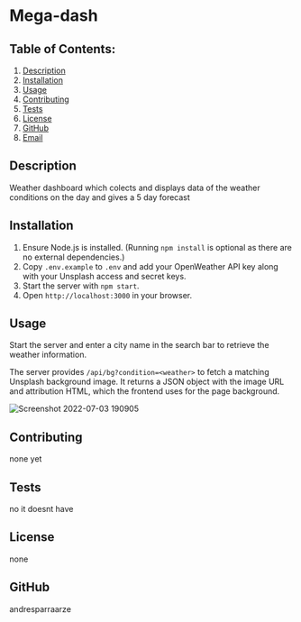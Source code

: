 # Mega-dash

  ## Table of Contents:
  1. [Description](#description) 
  2. [Installation](#Installation)
  3. [Usage](#Usage)  
  4. [Contributing](#Contributing)
  5. [Tests](#Tests)
  6. [License](#License)
  7. [GitHub](#GitHub)
  8. [Email](#Email)

## Description
Weather dashboard which colects and displays data of the weather conditions on the day and gives a 5 day forecast 

## Installation
1. Ensure Node.js is installed. (Running `npm install` is optional as there are no external dependencies.)
2. Copy `.env.example` to `.env` and add your OpenWeather API key along with
   your Unsplash access and secret keys.
3. Start the server with `npm start`.
4. Open `http://localhost:3000` in your browser.

## Usage
Start the server and enter a city name in the search bar to retrieve the weather information.

The server provides `/api/bg?condition=<weather>` to fetch a matching Unsplash
background image. It returns a JSON object with the image URL and attribution
HTML, which the frontend uses for the page background.

![Screenshot 2022-07-03 190905](https://user-images.githubusercontent.com/82328303/177060312-d9706080-6e05-4cb6-ac3c-0e8baee6cfbd.png)


## Contributing
none yet

## Tests
no it doesnt have

## License
none

## GitHub
andresparraarze
